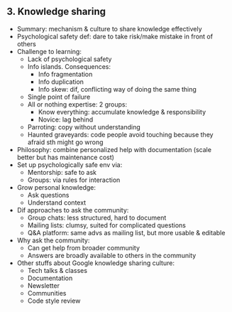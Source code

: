 ## 3. Knowledge sharing
- Summary: mechanism & culture to share knowledge effectively
- Psychological safety def: dare to take risk/make mistake in front of others
- Challenge to learning:
  - Lack of psychological safety
  - Info islands. Consequences:
    - Info fragmentation
    - Info duplication
    - Info skew: dif, conflicting way of doing the same thing
  - Single point of failure
  - All or nothing expertise: 2 groups:
    - Know everything: accumulate knowledge & responsibility
    - Novice: lag behind
  - Parroting: copy without understanding
  - Haunted graveyards: code people avoid touching because they afraid sth might go wrong
- Philosophy: combine personalized help with documentation (scale better but has maintenance cost)
- Set up psychologically safe env via:
  - Mentorship: safe to ask
  - Groups: via rules for interaction
- Grow personal knowledge:
  - Ask questions
  - Understand context
- Dif approaches to ask the community:
  - Group chats: less structured, hard to document
  - Mailing lists: clumsy, suited for complicated questions
  - Q&A platform: same advs as mailing list, but more usable & editable
- Why ask the community:
  - Can get help from broader community
  - Answers are broadly available to others in the community
- Other stuffs about Google knowledge sharing culture:
  - Tech talks & classes
  - Documentation
  - Newsletter
  - Communities
  - Code style review